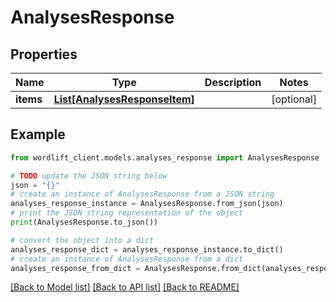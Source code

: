 # AnalysesResponse


## Properties

Name | Type | Description | Notes
------------ | ------------- | ------------- | -------------
**items** | [**List[AnalysesResponseItem]**](AnalysesResponseItem.md) |  | [optional] 

## Example

```python
from wordlift_client.models.analyses_response import AnalysesResponse

# TODO update the JSON string below
json = "{}"
# create an instance of AnalysesResponse from a JSON string
analyses_response_instance = AnalysesResponse.from_json(json)
# print the JSON string representation of the object
print(AnalysesResponse.to_json())

# convert the object into a dict
analyses_response_dict = analyses_response_instance.to_dict()
# create an instance of AnalysesResponse from a dict
analyses_response_from_dict = AnalysesResponse.from_dict(analyses_response_dict)
```
[[Back to Model list]](../README.md#documentation-for-models) [[Back to API list]](../README.md#documentation-for-api-endpoints) [[Back to README]](../README.md)


